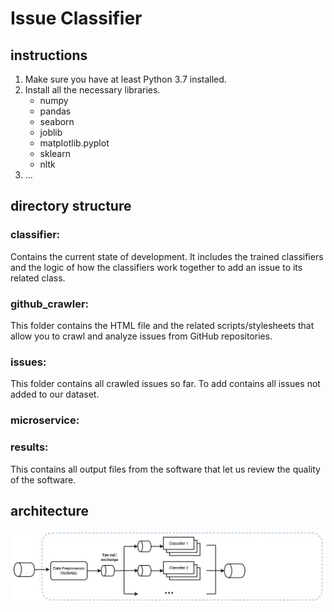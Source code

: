 # Issue Classifier

## instructions
1. Make sure you have at least Python 3.7 installed.
2. Install all the necessary libraries.
   - numpy
   - pandas
   - seaborn
   - joblib
   - matplotlib.pyplot
   - sklearn
   - nltk
3. ...

## directory structure

### classifier:
  Contains the current state of development. It includes the trained classifiers and the logic of how the classifiers work together to add an issue to its related class.

### github_crawler:
  This folder contains the HTML file and the related scripts/stylesheets that allow you to crawl and analyze issues from GitHub repositories.

### issues:
  This folder contains all crawled issues so far. To add contains all issues not     added to our dataset.

### microservice:
    

### results:
  This contains all output files from the software that let us review the quality of the software. 

## architecture
![](architecture.png "Architecture")
